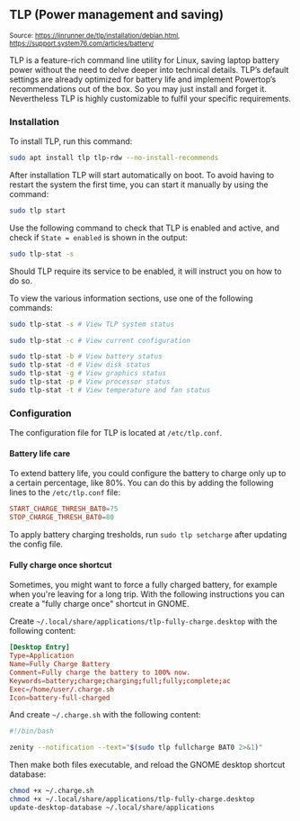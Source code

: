## TLP (Power management and saving)

<small>Source: https://linrunner.de/tlp/installation/debian.html, https://support.system76.com/articles/battery/</small>

TLP is a feature-rich command line utility for Linux, saving laptop battery power without the need to delve deeper into technical details. TLP’s default settings are already optimized for battery life and implement Powertop’s recommendations out of the box. So you may just install and forget it. Nevertheless TLP is highly customizable to fulfil your specific requirements.

### **Installation**

To install TLP, run this command:

```bash
sudo apt install tlp tlp-rdw --no-install-recommends
```

After installation TLP will start automatically on boot. To avoid having to restart the system the first time, you can start it manually by using the command:

```bash
sudo tlp start
```

Use the following command to check that TLP is enabled and active, and check if `State = enabled` is shown in the output:

```bash
sudo tlp-stat -s
```

Should TLP require its service to be enabled, it will instruct you on how to do so.

To view the various information sections, use one of the following commands:

```bash
sudo tlp-stat -s # View TLP system status

sudo tlp-stat -c # View current configuration

sudo tlp-stat -b # View battery status
sudo tlp-stat -d # View disk status
sudo tlp-stat -g # View graphics status
sudo tlp-stat -p # View processor status
sudo tlp-stat -t # View temperature and fan status
```

### **Configuration**

The configuration file for TLP is located at `/etc/tlp.conf`.

#### **Battery life care**

To extend battery life, you could configure the battery to charge only up to a certain percentage, like 80%. You can do this by adding the following lines to the `/etc/tlp.conf` file:

```conf
START_CHARGE_THRESH_BAT0=75
STOP_CHARGE_THRESH_BAT0=80
```
To apply battery charging tresholds, run `sudo tlp setcharge` after updating the config file.

#### **Fully charge once shortcut**

Sometimes, you might want to force a fully charged battery, for example when you're leaving for a long trip. With the following instructions you can create a "fully charge once" shortcut in GNOME.

Create `~/.local/share/applications/tlp-fully-charge.desktop` with the following content:

```conf
[Desktop Entry]
Type=Application
Name=Fully Charge Battery
Comment=Fully charge the battery to 100% now.
Keywords=battery;charge;charging;full;fully;complete;ac
Exec=/home/user/.charge.sh
Icon=battery-full-charged
```

And create `~/.charge.sh` with the following content:

```bash
#!/bin/bash

zenity --notification --text="$(sudo tlp fullcharge BAT0 2>&1)"
```
Then make both files executable, and reload the GNOME desktop shortcut database:

```bash
chmod +x ~/.charge.sh
chmod +x ~/.local/share/applications/tlp-fully-charge.desktop
update-desktop-database ~/.local/share/applications
```
